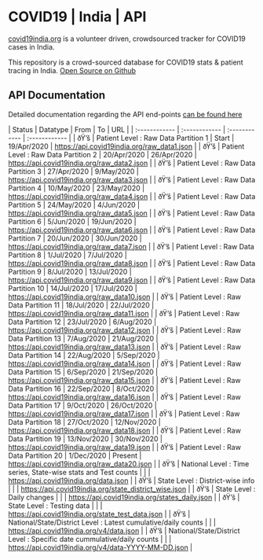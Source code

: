 # COVID19 | India | API

[covid19india.org](https://www.covid19india.org) is a volunteer driven, crowdsourced tracker for COVID19 cases in India.

This repository is a crowd-sourced database for COVID19 stats & patient tracing in India.
[Open Source on Github](https://github.com/covid19india/api)

## API Documentation
Detailed documentation regarding the API end-points [can be found here](documentation/)

| Status | Datatype | From | To | URL |
| :------------ | :------------ | :------------ | :------------ |
| ðŸ’š | Patient Level : Raw Data Partition 1 | Start | 19/Apr/2020 | https://api.covid19india.org/raw_data1.json |
| ðŸ’š | Patient Level : Raw Data Partition 2 | 20/Apr/2020 | 26/Apr/2020 | https://api.covid19india.org/raw_data2.json |
| ðŸ’š | Patient Level : Raw Data Partition 3 | 27/Apr/2020 | 9/May/2020 | https://api.covid19india.org/raw_data3.json |
| ðŸ’š | Patient Level : Raw Data Partition 4 | 10/May/2020 | 23/May/2020 | https://api.covid19india.org/raw_data4.json |
| ðŸ’š | Patient Level : Raw Data Partition 5 | 24/May/2020 | 4/Jun/2020 | https://api.covid19india.org/raw_data5.json |
| ðŸ’š | Patient Level : Raw Data Partition 6 | 5/Jun/2020 | 19/Jun/2020 | https://api.covid19india.org/raw_data6.json |
| ðŸ’š | Patient Level : Raw Data Partition 7 | 20/Jun/2020 | 30/Jun/2020 | https://api.covid19india.org/raw_data7.json |
| ðŸ’š | Patient Level : Raw Data Partition 8 | 1/Jul/2020 | 7/Jul/2020 | https://api.covid19india.org/raw_data8.json |
| ðŸ’š | Patient Level : Raw Data Partition 9 | 8/Jul/2020 | 13/Jul/2020 | https://api.covid19india.org/raw_data9.json |
| ðŸ’š | Patient Level : Raw Data Partition 10 | 14/Jul/2020 | 17/Jul/2020 | https://api.covid19india.org/raw_data10.json |
| ðŸ’š | Patient Level : Raw Data Partition 11 | 18/Jul/2020 | 22/Jul/2020 | https://api.covid19india.org/raw_data11.json |
| ðŸ’š | Patient Level : Raw Data Partition 12 | 23/Jul/2020 | 6/Aug/2020 | https://api.covid19india.org/raw_data12.json |
| ðŸ’š | Patient Level : Raw Data Partition 13 | 7/Aug/2020 | 21/Aug/2020 | https://api.covid19india.org/raw_data13.json |
| ðŸ’š | Patient Level : Raw Data Partition 14 | 22/Aug/2020 | 5/Sep/2020 | https://api.covid19india.org/raw_data14.json |
| ðŸ’š | Patient Level : Raw Data Partition 15 | 6/Sep/2020 | 21/Sep/2020 | https://api.covid19india.org/raw_data15.json |
| ðŸ’š | Patient Level : Raw Data Partition 16 | 22/Sep/2020 | 8/Oct/2020 | https://api.covid19india.org/raw_data16.json |
| ðŸ’š | Patient Level : Raw Data Partition 17 | 9/Oct/2020 | 26/Oct/2020 | https://api.covid19india.org/raw_data17.json |
| ðŸ’š | Patient Level : Raw Data Partition 18 | 27/Oct/2020 | 12/Nov/2020 | https://api.covid19india.org/raw_data18.json |
| ðŸ’š | Patient Level : Raw Data Partition 19 | 13/Nov/2020 | 30/Nov/2020 | https://api.covid19india.org/raw_data19.json |
| ðŸ’š | Patient Level : Raw Data Partition 20 | 1/Dec/2020 | Present | https://api.covid19india.org/raw_data20.json |
| ðŸ’š | National Level : Time series, State-wise stats and Test counts | | | https://api.covid19india.org/data.json |
| ðŸ’š | State Level : District-wise info | | | https://api.covid19india.org/state_district_wise.json |
| ðŸ’š | State Level : Daily changes | | | https://api.covid19india.org/states_daily.json |
| ðŸ’š | State Level : Testing data | | | https://api.covid19india.org/state_test_data.json |
| ðŸ’š | National/State/District Level : Latest cumulative/daily counts | | | https://api.covid19india.org/v4/data.json |
| ðŸ’š | National/State/District Level : Specific date cummulative/daily counts | | | https://api.covid19india.org/v4/data-YYYY-MM-DD.json |
